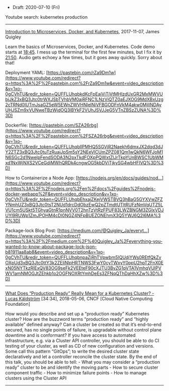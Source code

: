 * Draft: 2020-07-10 (Fri)



Youtube search: kubernetes production



---------

[Introduction to Microservices, Docker, and Kubernetes](https://youtu.be/1xo-0gCVhTU), 2017-11-07, James Quigley

Learn the basics of Microservices, Docker, and Kubernetes. Code demo starts at [18:45](https://www.youtube.com/watch?v=1xo-0gCVhTU&t=1125s). I mess up the terminal for the first few minutes, but I fix it by [21:50](https://www.youtube.com/watch?v=1xo-0gCVhTU&t=1310s). Audio gets echoey a few times, but it goes away quickly. Sorry about that! 

Deployment YAML: [https://pastebin.com/rZa9Dm1w](https://www.youtube.com/redirect?q=https%3A%2F%2Fpastebin.com%2FrZa9Dm1w&event=video_description&v=1xo-0gCVhTU&redir_token=QUFFLUhqbkdKcFpEajViTjVtMHlzdUxGR2MxMWVUbjJkZ3xBQ3Jtc0trWXJSbTVhbVM0ajRFNC1LNzViQTZ0aEJXOG9MdXBxUzg2cTRNd0lUTmJsaGZ5eW5EWnZWVHNlelNiVFBGODFnVkM4akw0MjlINDAyUHJSZm9xVUNweTBzWjdOQ3lBYkF2VUhJSVJJeG5VTnZBSzZUNA%3D%3D) 

Dockerfile: [https://pastebin.com/SZA26rbg](https://www.youtube.com/redirect?q=https%3A%2F%2Fpastebin.com%2FSZA26rbg&event=video_description&v=1xo-0gCVhTU&redir_token=QUFFLUhqbllPMHQ5SGVjR2Naekh6dmxJX2dqd3dJY2ZTZ3xBQ3Jtc0tuTzRuajJpSm5sY2NEeVlCUmZPZ081Qm1wQkN6WFJoM1N6SGc2d1NwelpFendSODA3N2pxTkdFOXpPQWxtZlJrTkpYUnBWSC1UbWMxd1NxWjNXS2VCeGdiMWhQRDk4cngwOG5kbDViTjkySG4wbHFIVQ%3D%3D) 

How to Containerize a Node App: [https://nodejs.org/en/docs/guides/nod...](https://www.youtube.com/redirect?q=https%3A%2F%2Fnodejs.org%2Fen%2Fdocs%2Fguides%2Fnodejs-docker-webapp%2F&event=video_description&v=1xo-0gCVhTU&redir_token=QUFFLUhqbEhxajZKejVWSTBVQ3hBaG5GYXVwZFZYNmhUZ3xBQ3Jtc0tsT2NUd1drcDdObzEwQ2pZTmdtUTltRUFzNmVqUTZ5LVU1cm5USkt5TGhyaGtnR1pnNVV0T2hnTzVtRzFPUF83LWZBNGM3ZGlxVDJUYl9RUWp1ZmJPOHM4cDl0NGZ4NFpBUEZONEhmX3Q5YWJ6Q2l6MA%3D%3D) 

Package-lock Blog Post: [https://medium.com/@Quigley_Ja/everyt...](https://www.youtube.com/redirect?q=https%3A%2F%2Fmedium.com%2F%40Quigley_Ja%2Feverything-you-wanted-to-know-about-package-lock-json-b81911aa8ab8&event=video_description&v=1xo-0gCVhTU&redir_token=QUFFLUhqbnpaZjRhTVpwbm5IQUdjYWs0REtfQkZvOXpUd3xBQ3Jtc0ttY3k2ZEliNlpHRTNWS3FwY0cyTWxyY0ppU2hpT2FnX0ExN05NYTkzRlExQV83OG9seFk2VEEteF90cXJTU3BvZG1pVTA1VmhqVUlPVWV1amNMOGJtZEhkb1o2OGFNOXRtYmhDeEs3ZFNqQThDaHhXZw%3D%3D)

-------

[What Does “Production Ready” Really Mean for a Kubernetes Cluster? - Lucas Käldström](https://youtu.be/EjSiZgGdRqk) [34:34], 2018-05-06, CNCF [Cloud Native Computing Foundation]

How would you describe and set up a “production ready” Kubernetes cluster? How are the buzzword terms “production ready” and “highly available” defined anyway? Can a cluster be created so that it’s end-to-end secured, has no single points of failure, is upgradable without control plane downtime and is conformant? If you have access to automated infrastructure, e.g. via a Cluster API controller, you should be able to do CI testing of your cluster, as well as CD of new configuration and versions. Some call this pattern “GitOps”; to write the desired cluster state declaratively and let a controller reconcile the cluster state. By the end of this talk, you should be able to tell: - What you may consider a “production ready” cluster to be and identify the moving parts - How to secure cluster component traffic - How to minimize failure points - How to manage clusters using the Cluster API

--------

